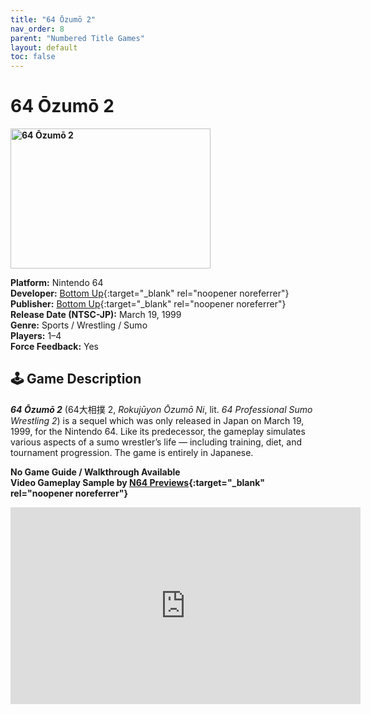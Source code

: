 ```yaml
---
title: "64 Ōzumō 2"
nav_order: 8
parent: "Numbered Title Games"
layout: default
toc: false
---
```


# 64 Ōzumō 2
<b>
<img src="https://raw.githubusercontent.com/TheGent/n64gamespedia/main/media/jp/64-ozumo-2.png" alt="64 Ōzumō 2" width="320" height="224" />
</b>

**Platform:** Nintendo 64  
**Developer:** [Bottom Up](https://en.wikipedia.org/w/index.php?title=Bottom_Up_(company)&action=edit&redlink=1){:target="_blank" rel="noopener noreferrer"}  
**Publisher:** [Bottom Up](https://en.wikipedia.org/w/index.php?title=Bottom_Up_(company)&action=edit&redlink=1){:target="_blank" rel="noopener noreferrer"}  
**Release Date (NTSC-JP):** March 19, 1999  
**Genre:** Sports / Wrestling / Sumo  
**Players:** 1–4  
**Force Feedback:** Yes

## 🕹️ Game Description  
<em><strong>64 Ōzumō 2</strong></em> (64大相撲 2, <em>Rokujūyon Ōzumō Ni</em>, lit. <em>64 Professional Sumo Wrestling 2</em>) is a sequel which was only released in Japan on March 19, 1999, for the Nintendo 64. Like its predecessor, the gameplay simulates various aspects of a sumo wrestler’s life — including training, diet, and tournament progression. The game is entirely in Japanese.

**No Game Guide / Walkthrough Available**  
**Video Gameplay Sample by [N64 Previews](https://www.youtube.com/channel/UCBMuzqWDTcvPeEHaFYgfavQ){:target="_blank" rel="noopener noreferrer"}**

<iframe width="560" height="315" src="https://www.youtube.com/embed/3vOmFCs6HeQ?start=7" title="64 Ōzumō 2 – Gameplay Sample" frameborder="0" allowfullscreen></iframe>

<!-- Vault Format: n64gamespedia-dev -->
<!-- Protocol Source: _vault-specs/format-protocol.md -->
